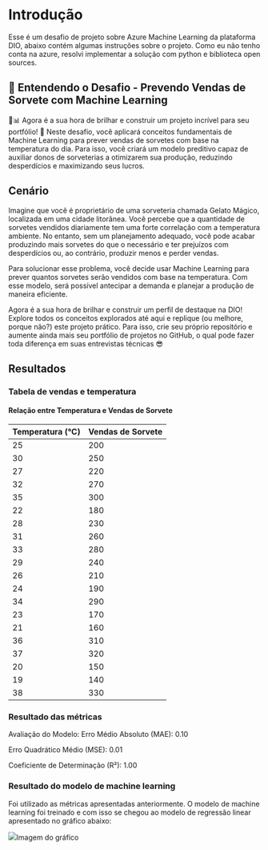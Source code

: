 
# Introdução

Esse é um desafio de projeto sobre Azure Machine Learning da plataforma DIO, abaixo contém algumas instruções sobre o projeto. Como eu não tenho conta na azure, resolvi implementar a solução com python e biblioteca open sources.



## 📌 Entendendo o Desafio - Prevendo Vendas de Sorvete com Machine Learning

 🍦📊
Agora é a sua hora de brilhar e construir um projeto incrível para seu portfólio! 🚀 Neste desafio, você aplicará conceitos fundamentais de Machine Learning para prever vendas de sorvetes com base na temperatura do dia. Para isso, você criará um modelo preditivo capaz de auxiliar donos de sorveterias a otimizarem sua produção, reduzindo desperdícios e maximizando seus lucros.

## Cenário

Imagine que você é proprietário de uma sorveteria chamada Gelato Mágico, localizada em uma cidade litorânea. Você percebe que a quantidade de sorvetes vendidos diariamente tem uma forte correlação com a temperatura ambiente. No entanto, sem um planejamento adequado, você pode acabar produzindo mais sorvetes do que o necessário e ter prejuízos com desperdícios ou, ao contrário, produzir menos e perder vendas.

Para solucionar esse problema, você decide usar Machine Learning para prever quantos sorvetes serão vendidos com base na temperatura. Com esse modelo, será possível antecipar a demanda e planejar a produção de maneira eficiente.

Agora é a sua hora de brilhar e construir um perfil de destaque na DIO! Explore todos os conceitos explorados até aqui e replique (ou melhore, porque não?) este projeto prático. Para isso, crie seu próprio repositório e aumente ainda mais seu portfólio de projetos no GitHub, o qual pode fazer toda diferença em suas entrevistas técnicas 😎

## Resultados

### Tabela de vendas e temperatura

#### Relação entre Temperatura e Vendas de Sorvete

| Temperatura (°C) | Vendas de Sorvete |
|------------------|------------------|
| 25              | 200              |
| 30              | 250              |
| 27              | 220              |
| 32              | 270              |
| 35              | 300              |
| 22              | 180              |
| 28              | 230              |
| 31              | 260              |
| 33              | 280              |
| 29              | 240              |
| 26              | 210              |
| 24              | 190              |
| 34              | 290              |
| 23              | 170              |
| 21              | 160              |
| 36              | 310              |
| 37              | 320              |
| 20              | 150              |
| 19              | 140              |
| 38              | 330              |


### Resultado das métricas

Avaliação do Modelo:
Erro Médio Absoluto (MAE): 0.10

Erro Quadrático Médio (MSE): 0.01

Coeficiente de Determinação (R²): 1.00

### Resultado do modelo de machine learning

Foi utilizado as métricas apresentadas anteriormente. O modelo de machine learning foi treinado e com isso se chegou ao modelo de regressão linear apresentado no gráfico abaixo:

<img src="imagens/image-grafico.png" >Imagem do gráfico </img>